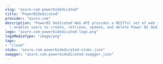 ```yaml
---
slug: "azure-com-powerbidedicated"
title: "PowerBIDedicated"
provider: "azure.com"
description: "PowerBI Dedicated Web API provides a RESTful set of web services that\
  \ enables users to create, retrieve, update, and delete Power BI dedicated capacities"
logo: "azure.com-powerbidedicated-logo.png"
logoMediaType: "image/png"
tags:
- "cloud"
stubs: "azure.com-powerbidedicated-stubs.json"
swagger: "azure.com-powerbidedicated-swagger.json"
---
```

